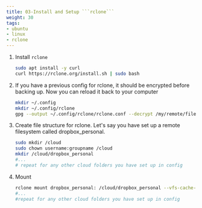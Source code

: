 ```yaml
---
title: 03-Install and Setup ```rclone```
weight: 30
tags:
- ubuntu
- linux
- rclone
---
```


1. Install ```rclone```

    ```bash
    sudo apt install -y curl
    curl https://rclone.org/install.sh | sudo bash
    ```

1. If you have a previous config for rclone, it should be encrypted before backing up.  Now you can reload it back to your computer

    ```bash
    mkdir ~/.config
    mkdir ~/.config/rclone
    gpg --output ~/.config/rclone/rclone.conf --decrypt /my/remote/filesystem/backup_settings/rclone.conf.pgp
    ```

1. Create file structure for rclone.  Let's say you have set up a remote filesystem called dropbox_personal.  

    ```bash
    sudo mkdir /cloud
    sudo chown username:groupname /cloud
    mkdir /cloud/dropbox_personal
    #... 
    # repeat for any other cloud folders you have set up in config
    ```

1. Mount

    ```bash
    rclone mount dropbox_personal: /cloud/dropbox_personal --vfs-cache-mode full &
    #... 
    #repeat for any other cloud folders you have set up in config
    ```
